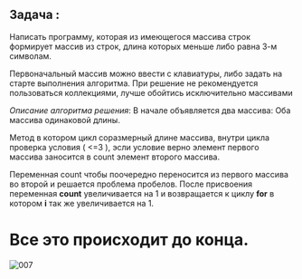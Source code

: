 ## **Задача** :

Написать программу, которая из имеющегося массива строк формирует массив из строк, длина которых меньше либо равна 3-м символам.



Первоначальный массив можно ввести с клавиатуры, либо задать на старте выполнения алгоритма.
 При решение не рекомендуется пользоваться коллекциями, лучше обойтись исключительно массивами

_Описание алгоритма решения_:
В начале объявляется два массива: Оба массива одинаковой  длины. 

 Метод в котором цикл соразмерный длине массива, внутри цикла проверка условия ( <=3 ), эсли условие верно элемент первого массива заносится в count элемент второго массива. 

 Переменная count чтобы поочередно переносится из первого массива во второй и решается проблема пробелов. 
 После присвоения переменная **count** увеличивается  на 1 и возвращается к циклу **for** в котором **i** так же увеличивается на 1. 


 Все это происходит до конца.
=======
 
 ![007](https://user-images.githubusercontent.com/112508781/196033592-c5c755c3-3670-4a02-bf7b-cd179e941659.jpg)

